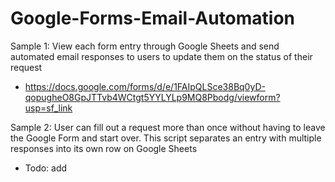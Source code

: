 # Google-Forms-Email-Automation

Sample 1: 
View each form entry through Google Sheets and send automated email responses to users to update them on the status of their request<br /> 
  * https://docs.google.com/forms/d/e/1FAIpQLSce38Bq0yD-qopugheO8GpJTTvb4WCtgt5YYLYLp9MQ8Pbodg/viewform?usp=sf_link

Sample 2: 
User can fill out a request more than once without having to leave the Google Form and start over. This script separates an entry with multiple responses into its own row on Google Sheets<br/>
  * Todo: add 
